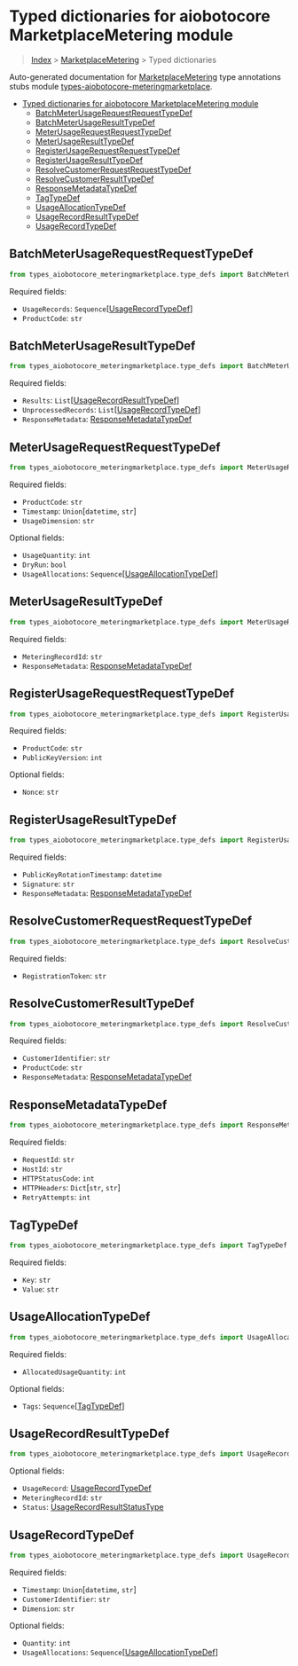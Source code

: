 <a id="typed-dictionaries-for-aiobotocore-marketplacemetering-module"></a>

# Typed dictionaries for aiobotocore MarketplaceMetering module

> [Index](..) > [MarketplaceMetering](.) > Typed dictionaries

Auto-generated documentation for
[MarketplaceMetering](https://boto3.amazonaws.com/v1/documentation/api/latest/reference/services/meteringmarketplace.html#MarketplaceMetering)
type annotations stubs module
[types-aiobotocore-meteringmarketplace](https://pypi.org/project/types-aiobotocore-meteringmarketplace/).

- [Typed dictionaries for aiobotocore MarketplaceMetering module](#typed-dictionaries-for-aiobotocore-marketplacemetering-module)
  - [BatchMeterUsageRequestRequestTypeDef](#batchmeterusagerequestrequesttypedef)
  - [BatchMeterUsageResultTypeDef](#batchmeterusageresulttypedef)
  - [MeterUsageRequestRequestTypeDef](#meterusagerequestrequesttypedef)
  - [MeterUsageResultTypeDef](#meterusageresulttypedef)
  - [RegisterUsageRequestRequestTypeDef](#registerusagerequestrequesttypedef)
  - [RegisterUsageResultTypeDef](#registerusageresulttypedef)
  - [ResolveCustomerRequestRequestTypeDef](#resolvecustomerrequestrequesttypedef)
  - [ResolveCustomerResultTypeDef](#resolvecustomerresulttypedef)
  - [ResponseMetadataTypeDef](#responsemetadatatypedef)
  - [TagTypeDef](#tagtypedef)
  - [UsageAllocationTypeDef](#usageallocationtypedef)
  - [UsageRecordResultTypeDef](#usagerecordresulttypedef)
  - [UsageRecordTypeDef](#usagerecordtypedef)

<a id="batchmeterusagerequestrequesttypedef"></a>

## BatchMeterUsageRequestRequestTypeDef

```python
from types_aiobotocore_meteringmarketplace.type_defs import BatchMeterUsageRequestRequestTypeDef
```

Required fields:

- `UsageRecords`:
  `Sequence`\[[UsageRecordTypeDef](./type_defs.md#usagerecordtypedef)\]
- `ProductCode`: `str`

<a id="batchmeterusageresulttypedef"></a>

## BatchMeterUsageResultTypeDef

```python
from types_aiobotocore_meteringmarketplace.type_defs import BatchMeterUsageResultTypeDef
```

Required fields:

- `Results`:
  `List`\[[UsageRecordResultTypeDef](./type_defs.md#usagerecordresulttypedef)\]
- `UnprocessedRecords`:
  `List`\[[UsageRecordTypeDef](./type_defs.md#usagerecordtypedef)\]
- `ResponseMetadata`:
  [ResponseMetadataTypeDef](./type_defs.md#responsemetadatatypedef)

<a id="meterusagerequestrequesttypedef"></a>

## MeterUsageRequestRequestTypeDef

```python
from types_aiobotocore_meteringmarketplace.type_defs import MeterUsageRequestRequestTypeDef
```

Required fields:

- `ProductCode`: `str`
- `Timestamp`: `Union`\[`datetime`, `str`\]
- `UsageDimension`: `str`

Optional fields:

- `UsageQuantity`: `int`
- `DryRun`: `bool`
- `UsageAllocations`:
  `Sequence`\[[UsageAllocationTypeDef](./type_defs.md#usageallocationtypedef)\]

<a id="meterusageresulttypedef"></a>

## MeterUsageResultTypeDef

```python
from types_aiobotocore_meteringmarketplace.type_defs import MeterUsageResultTypeDef
```

Required fields:

- `MeteringRecordId`: `str`
- `ResponseMetadata`:
  [ResponseMetadataTypeDef](./type_defs.md#responsemetadatatypedef)

<a id="registerusagerequestrequesttypedef"></a>

## RegisterUsageRequestRequestTypeDef

```python
from types_aiobotocore_meteringmarketplace.type_defs import RegisterUsageRequestRequestTypeDef
```

Required fields:

- `ProductCode`: `str`
- `PublicKeyVersion`: `int`

Optional fields:

- `Nonce`: `str`

<a id="registerusageresulttypedef"></a>

## RegisterUsageResultTypeDef

```python
from types_aiobotocore_meteringmarketplace.type_defs import RegisterUsageResultTypeDef
```

Required fields:

- `PublicKeyRotationTimestamp`: `datetime`
- `Signature`: `str`
- `ResponseMetadata`:
  [ResponseMetadataTypeDef](./type_defs.md#responsemetadatatypedef)

<a id="resolvecustomerrequestrequesttypedef"></a>

## ResolveCustomerRequestRequestTypeDef

```python
from types_aiobotocore_meteringmarketplace.type_defs import ResolveCustomerRequestRequestTypeDef
```

Required fields:

- `RegistrationToken`: `str`

<a id="resolvecustomerresulttypedef"></a>

## ResolveCustomerResultTypeDef

```python
from types_aiobotocore_meteringmarketplace.type_defs import ResolveCustomerResultTypeDef
```

Required fields:

- `CustomerIdentifier`: `str`
- `ProductCode`: `str`
- `ResponseMetadata`:
  [ResponseMetadataTypeDef](./type_defs.md#responsemetadatatypedef)

<a id="responsemetadatatypedef"></a>

## ResponseMetadataTypeDef

```python
from types_aiobotocore_meteringmarketplace.type_defs import ResponseMetadataTypeDef
```

Required fields:

- `RequestId`: `str`
- `HostId`: `str`
- `HTTPStatusCode`: `int`
- `HTTPHeaders`: `Dict`\[`str`, `str`\]
- `RetryAttempts`: `int`

<a id="tagtypedef"></a>

## TagTypeDef

```python
from types_aiobotocore_meteringmarketplace.type_defs import TagTypeDef
```

Required fields:

- `Key`: `str`
- `Value`: `str`

<a id="usageallocationtypedef"></a>

## UsageAllocationTypeDef

```python
from types_aiobotocore_meteringmarketplace.type_defs import UsageAllocationTypeDef
```

Required fields:

- `AllocatedUsageQuantity`: `int`

Optional fields:

- `Tags`: `Sequence`\[[TagTypeDef](./type_defs.md#tagtypedef)\]

<a id="usagerecordresulttypedef"></a>

## UsageRecordResultTypeDef

```python
from types_aiobotocore_meteringmarketplace.type_defs import UsageRecordResultTypeDef
```

Optional fields:

- `UsageRecord`: [UsageRecordTypeDef](./type_defs.md#usagerecordtypedef)
- `MeteringRecordId`: `str`
- `Status`:
  [UsageRecordResultStatusType](./literals.md#usagerecordresultstatustype)

<a id="usagerecordtypedef"></a>

## UsageRecordTypeDef

```python
from types_aiobotocore_meteringmarketplace.type_defs import UsageRecordTypeDef
```

Required fields:

- `Timestamp`: `Union`\[`datetime`, `str`\]
- `CustomerIdentifier`: `str`
- `Dimension`: `str`

Optional fields:

- `Quantity`: `int`
- `UsageAllocations`:
  `Sequence`\[[UsageAllocationTypeDef](./type_defs.md#usageallocationtypedef)\]
